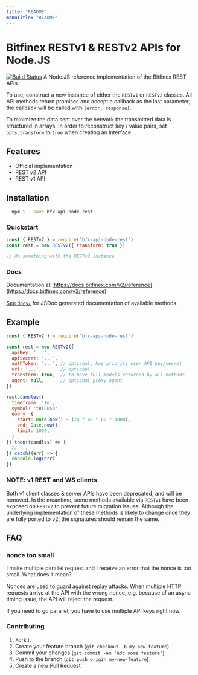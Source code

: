 ```yaml
---
title: "README"
menuTitle: "README"
---
```

# Bitfinex RESTv1 & RESTv2 APIs for Node.JS

[![Build Status](https://travis-ci.org/bitfinexcom/bfx-api-node-rest.svg?branch=master)](https://travis-ci.org/bitfinexcom/bfx-api-node-rest)
A Node.JS reference implementation of the Bitfinex REST APIs

To use, construct a new instance of either the `RESTv1` or `RESTv2` classes.
All API methods return promises and accept a callback as the last parameter; the
callback will be called with `(error, response)`.

To minimize the data sent over the network the transmitted data is structured in
arrays. In order to reconstruct key / value pairs, set `opts.transform` to `true`
when creating an interface.

## Features

* Official implementation
* REST v2 API
* REST v1 API

## Installation

```bash
  npm i --save bfx-api-node-rest
```

### Quickstart

```js
const { RESTv2 } = require('bfx-api-node-rest')
const rest = new RESTv2({ transform: true })

// do something with the RESTv2 instance
```

### Docs

Documentation at [https://docs.bitfinex.com/v2/reference](https://docs.bitfinex.com/v2/reference)

[See `docs/`](/docs) for JSDoc generated documentation of available methods.

## Example

```js
const { RESTv2 } = require('bfx-api-node-rest')

const rest = new RESTv2({
  apiKey: '...',
  apiSecret: '...',
  authToken: '...', // optional, has priority over API key/secret
  url: '...',       // optional
  transform: true,  // to have full models returned by all methods
  agent: null,      // optional proxy agent
})

rest.candles({
  timeframe: '1m',
  symbol: 'tBTCUSD',
  query: {
    start: Date.now() - (24 * 60 * 60 * 1000),
    end: Date.now(),
    limit: 1000,
  }
}).then((candles) => {
  // ...
}).catch((err) => {
  console.log(err)
})
```

### NOTE: v1 REST and WS clients

Both v1 client classes & server APIs have been deprecated, and will be removed.
In the meantime, some methods available via `RESTv1` have been exposed on
`RESTv2` to prevent future migration issues. Although the underlying
implementation of these methods is likely to change once they are fully ported
to v2, the signatures should remain the same.

## FAQ

### nonce too small

I make multiple parallel request and I receive an error that the nonce is too
small. What does it mean?

Nonces are used to guard against replay attacks. When multiple HTTP requests
arrive at the API with the wrong nonce, e.g. because of an async timing issue,
the API will reject the request.

If you need to go parallel, you have to use multiple API keys right now.

### Contributing

1. Fork it
2. Create your feature branch (`git checkout -b my-new-feature`)
3. Commit your changes (`git commit -am 'Add some feature'`)
4. Push to the branch (`git push origin my-new-feature`)
5. Create a new Pull Request
